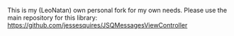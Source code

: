 This is my (LeoNatan) own personal fork for my own needs. Please use the main repository for this library: https://github.com/jessesquires/JSQMessagesViewController

